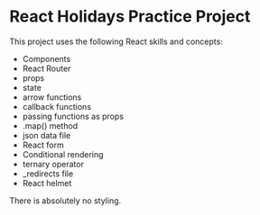 # React Holidays Practice Project

This project uses the following React skills and concepts:

- Components
- React Router
- props
- state
- arrow functions
- callback functions
- passing functions as props
- .map() method
- json data file
- React form
- Conditional rendering
- ternary operator
- \_redirects file
- React helmet

There is absolutely no styling.
